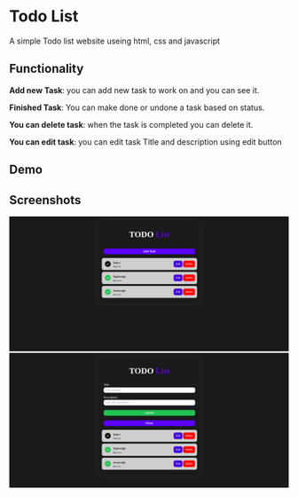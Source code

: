 # Todo List

A simple Todo list website useing html, css and javascript

## Functionality

**Add new Task**: you can add new task to work on and you can see it.

**Finished Task**: You can make done or undone a task based on status.

**You can delete task**: when the task is completed you can delete it.

**You can edit task**: you can edit task Title and description using edit button

## Demo

## Screenshots

![App Screenshot](https://github.com/Naol86/projectPhase/blob/main/Task-1/demo-1.png)
![App Screenshot](https://github.com/Naol86/projectPhase/blob/main/Task-1/demo-2.png)
